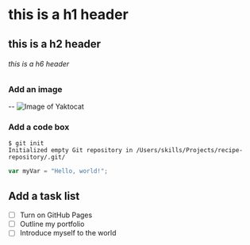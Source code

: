 # this is a h1 header
## this is a h2 header
###### this is a h6 header

### Add an image
-- ![Image of Yaktocat](https://octodex.github.com/images/yaktocat.png)

### Add a code box
```
$ git init
Initialized empty Git repository in /Users/skills/Projects/recipe-repository/.git/
```

``` javascript
var myVar = "Hello, world!";
```
## Add a task list
- [ ] Turn on GitHub Pages
- [ ] Outline my portfolio
- [ ] Introduce myself to the world
